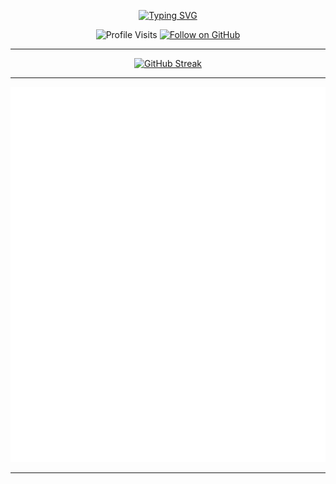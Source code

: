 <div align="center">
  
[![Typing SVG](https://readme-typing-svg.demolab.com?font=Exo+2&pause=1000&color=1081C2&background=FFFFFF00&center=true&vCenter=true&width=465&height=27&lines=Full-Stack+Web+Developer;Software+Engineer;Loves+Open+Source+%E2%9D%A4%EF%B8%8F)](https://git.io/typing-svg)

<p>
  <img src="https://komarev.com/ghpvc/?username=rezazand&style=flat-square" alt="Profile Visits"> 
  <a href="https://github.com/rezazand" target="_blank">
    <img alt="Follow on GitHub" src="https://img.shields.io/github/followers/rezazand?label=Follow&style=social">
  </a>
</p>

---
[![GitHub Streak](https://streak-stats.demolab.com?user=rezazand&theme=transparent&hide_border=true&date_format=j%20M%5B%20Y%5D&fire=EB801A&sideLabels=15AAFF&currStreakNum=15AAFF&ring=15AAFF&currStreakLabel=EB801A&sideNums=15AAFF&dates=1081C2)](https://git.io/streak-stats)

---

[![Metrics](/github-metrics.svg)](https://github.com/rezazand)

---
</div>
